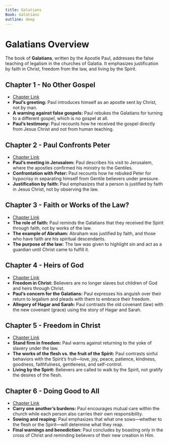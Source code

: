 ```yaml
---
title: Galatians
Book: Galatians
outline: deep
---
```


# Galatians Overview

The book of **Galatians**, written by the Apostle Paul, addresses the false teaching of legalism in the churches of Galatia. It emphasizes justification by faith in Christ, freedom from the law, and living by the Spirit.

## Chapter 1 - No Other Gospel
- [Chapter Link](./gal-1)
- **Paul’s greeting:** Paul introduces himself as an apostle sent by Christ, not by man.
- **A warning against false gospels:** Paul rebukes the Galatians for turning to a different gospel, which is no gospel at all.
- **Paul’s testimony:** Paul recounts how he received the gospel directly from Jesus Christ and not from human teaching.

## Chapter 2 - Paul Confronts Peter
- [Chapter Link](./gal-2)
- **Paul’s meeting in Jerusalem:** Paul describes his visit to Jerusalem, where the apostles confirmed his ministry to the Gentiles.
- **Confrontation with Peter:** Paul recounts how he rebuked Peter for hypocrisy in separating himself from Gentile believers under pressure.
- **Justification by faith:** Paul emphasizes that a person is justified by faith in Jesus Christ, not by observing the law.

## Chapter 3 - Faith or Works of the Law?
- [Chapter Link](./gal-3)
- **The role of faith:** Paul reminds the Galatians that they received the Spirit through faith, not by works of the law.
- **The example of Abraham:** Abraham was justified by faith, and those who have faith are his spiritual descendants.
- **The purpose of the law:** The law was given to highlight sin and act as a guardian until Christ came to fulfill it.

## Chapter 4 - Heirs of God
- [Chapter Link](./gal-4)
- **Freedom in Christ:** Believers are no longer slaves but children of God and heirs through Christ.
- **Paul’s concern for the Galatians:** Paul expresses his anguish over their return to legalism and pleads with them to embrace their freedom.
- **Allegory of Hagar and Sarah:** Paul contrasts the old covenant (law) with the new covenant (grace) using the story of Hagar and Sarah.

## Chapter 5 - Freedom in Christ
- [Chapter Link](./gal-5)
- **Stand firm in freedom:** Paul warns against returning to the yoke of slavery under the law.
- **The works of the flesh vs. the fruit of the Spirit:** Paul contrasts sinful behaviors with the Spirit’s fruit—love, joy, peace, patience, kindness, goodness, faithfulness, gentleness, and self-control.
- **Living by the Spirit:** Believers are called to walk by the Spirit, not gratify the desires of the flesh.

## Chapter 6 - Doing Good to All
- [Chapter Link](./gal-6)
- **Carry one another’s burdens:** Paul encourages mutual care within the church while each person also carries their own responsibility.
- **Sowing and reaping:** Paul emphasizes that what one sows—whether to the flesh or the Spirit—will determine what they reap.
- **Final warnings and benediction:** Paul concludes by boasting only in the cross of Christ and reminding believers of their new creation in Him.
